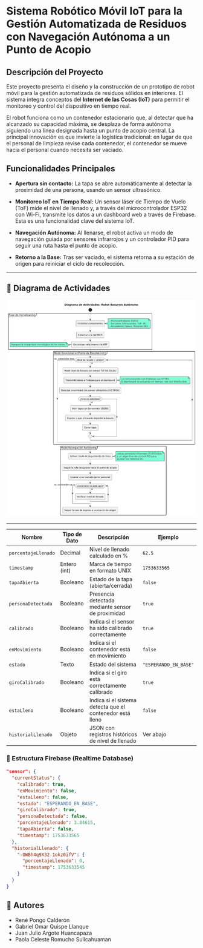 # Sistema Robótico Móvil IoT para la Gestión Automatizada de Residuos con Navegación Autónoma a un Punto de Acopio

## Descripción del Proyecto

Este proyecto presenta el diseño y la construcción de un prototipo de robot móvil para la gestión automatizada de residuos sólidos en interiores. El sistema integra conceptos del **Internet de las Cosas (IoT)** para permitir el monitoreo y control del dispositivo en tiempo real.

El robot funciona como un contenedor estacionario que, al detectar que ha alcanzado su capacidad máxima, se desplaza de forma autónoma siguiendo una línea designada hasta un punto de acopio central. La principal innovación es que invierte la logística tradicional: en lugar de que el personal de limpieza revise cada contenedor, el contenedor se mueve hacia el personal cuando necesita ser vaciado.

## Funcionalidades Principales

- **Apertura sin contacto:** La tapa se abre automáticamente al detectar la proximidad de una persona, usando un sensor ultrasónico.

- **Monitoreo IoT en Tiempo Real:** Un sensor láser de Tiempo de Vuelo (ToF) mide el nivel de llenado y, a través del microcontrolador ESP32 con Wi-Fi, transmite los datos a un dashboard web a través de Firebase. Esta es una funcionalidad clave del sistema IoT.

- **Navegación Autónoma:** Al llenarse, el robot activa un modo de navegación guiada por sensores infrarrojos y un controlador PID para seguir una ruta hasta el punto de acopio.

- **Retorno a la Base:** Tras ser vaciado, el sistema retorna a su estación de origen para reiniciar el ciclo de recolección.
---

## 🧭 Diagrama de Actividades

![Diagrama de Actividades](Imagenes/diagrama%20de%20actividades.png)

---
| Nombre                                   | Tipo de Dato | Descripción                                               | Ejemplo               |
| ---------------------------------------- | ------------ | --------------------------------------------------------- | --------------------- |
| `porcentajeLlenado` | Decimal      | Nivel de llenado calculado en %                           | `62.5`                |
| `timestamp`         | Entero (int) | Marca de tiempo en formato UNIX                           | `1753633565`          |
| `tapaAbierta`       | Booleano     | Estado de la tapa (abierta/cerrada)                       | `false`               |
| `personaDetectada`  | Booleano     | Presencia detectada mediante sensor de proximidad         | `true`                |
| `calibrado`         | Booleano     | Indica si el sensor ha sido calibrado correctamente       | `true`                |
| `enMovimiento`      | Booleano     | Indica si el contenedor está en movimiento                | `false`               |
| `estado`            | Texto        | Estado del sistema           | `"ESPERANDO_EN_BASE"` |
| `giroCalibrado`     | Booleano     | Indica si el giro está correctamente calibrado            | `true`                |
| `estaLleno`         | Booleano     | Indica si el sistema detecta que el contenedor está lleno | `false`               |
| `historialLlenado`                | Objeto       | JSON con registros históricos de nivel de llenado         | Ver abajo             |


### 🔁 Estructura Firebase (Realtime Database)

```json
"sensor": {
  "currentStatus": {
    "calibrado": true,
    "enMovimiento": false,
    "estaLleno": false,
    "estado": "ESPERANDO_EN_BASE",
    "giroCalibrado": true,
    "personaDetectada": false,
    "porcentajeLlenado": 3.84615,
    "tapaAbierta": false,
    "timestamp": 1753633565
  },
  "historialLlenado": {
    "-OWBh4q9X32-1okz0ifV": {
      "porcentajeLlenado": 0,
      "timestamp": 1753633545
    }
  }
}


```

## 👥 Autores

- René Pongo Calderón  
- Gabriel Omar Quispe Llanque  
- Juan Julio Argote Huancapaza  
- Paola Celeste Romucho Sullcahuaman
